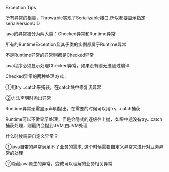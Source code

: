 Exception Tips

所有异常的根类，Throwable实现了Serializable接口,所以都要显示指定serialVersionUID

java的异常被分为两大类：Checked异常和Runtime异常

所有的RuntimeException及其子类的实例都属于Runtime异常

不是Runtime异常的异常则都是Checked异常

java程序必须显示处理Checked异常，如果没有则无法通过编译

Checked异常的两种处理方式：

①用try...catch来捕获，在catch块中修复该异常

②方法声明时抛出异常

Runtime异常无需显示声明抛出，在需要的时候可以用try...catch捕获

Runtime可以不做显示处理，但是会隐式的逐级往上抛，如果中途没有try...catch捕获处理，则最终会抛到JVM,由JVM处理

什么时候需要自定义异常？

①java自带的异常满足不了业务的需求, 这个时候需要自定义异常来进行对业务异常的处理

②隐藏java原生的异常，变成可以理解的业务相关异常

